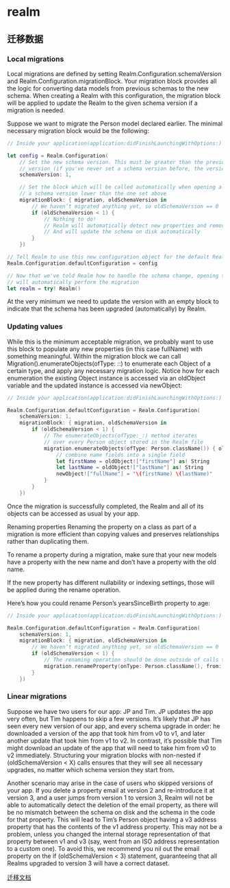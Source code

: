 # realm

## 迁移数据

### Local migrations

Local migrations are defined by setting Realm.Configuration.schemaVersion and Realm.Configuration.migrationBlock. Your migration block provides all the logic for converting data models from previous schemas to the new schema. When creating a Realm with this configuration, the migration block will be applied to update the Realm to the given schema version if a migration is needed.

Suppose we want to migrate the Person model declared earlier. The minimal necessary migration block would be the following:

``` Swift
// Inside your application(application:didFinishLaunchingWithOptions:)

let config = Realm.Configuration(
    // Set the new schema version. This must be greater than the previously used
    // version (if you've never set a schema version before, the version is 0).
    schemaVersion: 1,

    // Set the block which will be called automatically when opening a Realm with
    // a schema version lower than the one set above
    migrationBlock: { migration, oldSchemaVersion in
        // We haven’t migrated anything yet, so oldSchemaVersion == 0
        if (oldSchemaVersion < 1) {
            // Nothing to do!
            // Realm will automatically detect new properties and removed properties
            // And will update the schema on disk automatically
        }
    })

// Tell Realm to use this new configuration object for the default Realm
Realm.Configuration.defaultConfiguration = config

// Now that we've told Realm how to handle the schema change, opening the file
// will automatically perform the migration
let realm = try! Realm()
```
At the very minimum we need to update the version with an empty block to indicate that the schema has been upgraded (automatically) by Realm.

### Updating values
While this is the minimum acceptable migration, we probably want to use this block to populate any new properties (in this case fullName) with something meaningful. Within the migration block we can call Migration().enumerateObjects(ofType: _:_:) to enumerate each Object of a certain type, and apply any necessary migration logic. Notice how for each enumeration the existing Object instance is accessed via an oldObject variable and the updated instance is accessed via newObject:

``` Swift
// Inside your application(application:didFinishLaunchingWithOptions:)

Realm.Configuration.defaultConfiguration = Realm.Configuration(
    schemaVersion: 1,
    migrationBlock: { migration, oldSchemaVersion in
        if (oldSchemaVersion < 1) {
            // The enumerateObjects(ofType:_:) method iterates
            // over every Person object stored in the Realm file
            migration.enumerateObjects(ofType: Person.className()) { oldObject, newObject in
                // combine name fields into a single field
                let firstName = oldObject!["firstName"] as! String
                let lastName = oldObject!["lastName"] as! String
                newObject!["fullName"] = "\(firstName) \(lastName)"
            }
        }
    })
```
Once the migration is successfully completed, the Realm and all of its objects can be accessed as usual by your app.

Renaming properties
Renaming the property on a class as part of a migration is more efficient than copying values and preserves relationships rather than duplicating them.

To rename a property during a migration, make sure that your new models have a property with the new name and don’t have a property with the old name.

If the new property has different nullability or indexing settings, those will be applied during the rename operation.

Here’s how you could rename Person’s yearsSinceBirth property to age:

```Swift
// Inside your application(application:didFinishLaunchingWithOptions:)

Realm.Configuration.defaultConfiguration = Realm.Configuration(
    schemaVersion: 1,
    migrationBlock: { migration, oldSchemaVersion in
        // We haven’t migrated anything yet, so oldSchemaVersion == 0
        if (oldSchemaVersion < 1) {
            // The renaming operation should be done outside of calls to `enumerateObjects(ofType: _:)`.
            migration.renameProperty(onType: Person.className(), from: "yearsSinceBirth", to: "age")
        }
    })
```
### Linear migrations
Suppose we have two users for our app: JP and Tim. JP updates the app very often, but Tim happens to skip a few versions. It’s likely that JP has seen every new version of our app, and every schema upgrade in order: he downloaded a version of the app that took him from v0 to v1, and later another update that took him from v1 to v2. In contrast, it’s possible that Tim might download an update of the app that will need to take him from v0 to v2 immediately. Structuring your migration blocks with non-nested if (oldSchemaVersion < X) calls ensures that they will see all necessary upgrades, no matter which schema version they start from.

Another scenario may arise in the case of users who skipped versions of your app. If you delete a property email at version 2 and re-introduce it at version 3, and a user jumps from version 1 to version 3, Realm will not be able to automatically detect the deletion of the email property, as there will be no mismatch between the schema on disk and the schema in the code for that property. This will lead to Tim’s Person object having a v3 address property that has the contents of the v1 address property. This may not be a problem, unless you changed the internal storage representation of that property between v1 and v3 (say, went from an ISO address representation to a custom one). To avoid this, we recommend you nil out the email property on the if (oldSchemaVersion < 3) statement, guaranteeing that all Realms upgraded to version 3 will have a correct dataset.

[迁移文档](https://realm.io/docs/swift/latest/#migrations)
